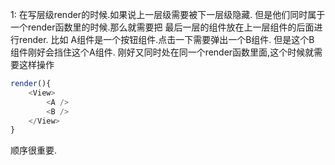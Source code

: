 1: 在写层级render的时候.如果说上一层级需要被下一层级隐藏. 但是他们同时属于一个render函数里的时候.那么就需要把 最后一层的组件放在上一层组件的后面进行render. 比如
A组件是一个按钮组件.点击一下需要弹出一个B组件. 但是这个B 组件刚好会挡住这个A组件. 刚好又同时处在同一个render函数里面,这个时候就需要这样操作

```js
render(){
	<View>
		<A />
		<B />
	</View>
}
```
顺序很重要.
<!--stackedit_data:
eyJoaXN0b3J5IjpbMTYxMTQ1MzE0Ml19
-->